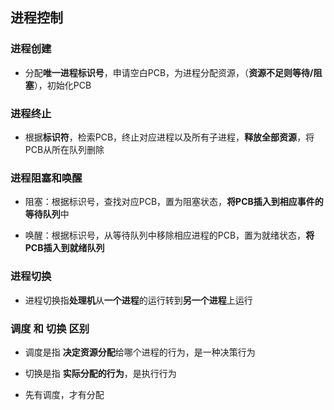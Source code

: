 ## 进程控制

### 进程创建

- 分配**唯一进程标识号**，申请空白PCB，为进程分配资源，（**资源不足则等待/阻塞**），初始化PCB

### 进程终止

- 根据**标识符**，检索PCB，终止对应进程以及所有子进程，**释放全部资源**，将PCB从所在队列删除

### 进程阻塞和唤醒

- 阻塞：根据标识号，查找对应PCB，置为阻塞状态，**将PCB插入到相应事件的等待队列**中

- 唤醒：根据标识号，从等待队列中移除相应进程的PCB，置为就绪状态，**将PCB插入到就绪队列**

### 进程切换

- 进程切换指**处理机**从**一个进程**的运行转到**另一个进程**上运行

### 调度 和 切换 区别

- 调度是指 **决定资源分配**给哪个进程的行为，是一种决策行为

- 切换是指 **实际分配的行为**，是执行行为

- 先有调度，才有分配



